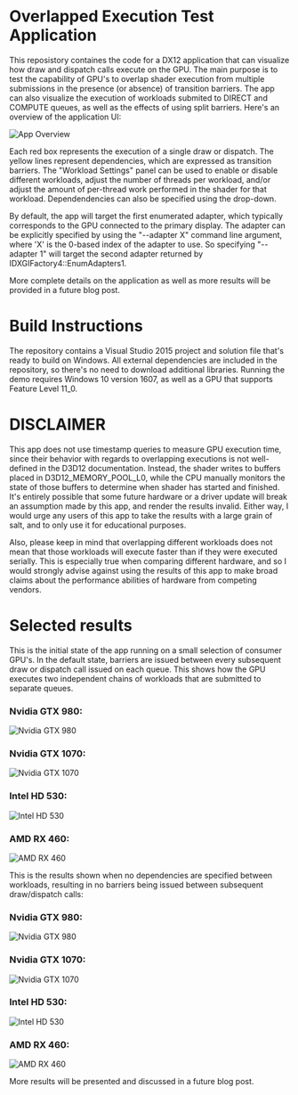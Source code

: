 # Overlapped Execution Test Application
This reposistory containes the code for a DX12 application that can visualize how draw and dispatch calls execute on the GPU. The main purpose is to test the capability of GPU's to overlap shader execution from multiple submissions in the presence (or absence) of transition barriers. The app can also visualize the execution of workloads submited to DIRECT and COMPUTE queues, as well as the effects of using split barriers. Here's an overview of the application UI:

![App Overview](https://mynameismjp.files.wordpress.com/2017/02/testapp_overview1.png)

Each red box represents the execution of a single draw or dispatch. The yellow lines represent dependencies, which are expressed as transition barriers. The "Workload Settings" panel can be used to enable or disable different workloads, adjust the number of threads per workload, and/or adjust the amount of per-thread work performed in the shader for that workload. Dependendencies can also be specified using the drop-down.

By default, the app will target the first enumerated adapter, which typically corresponds to the GPU connected to the primary display. The adapter can be explicitly specified by using the "--adapter X" command line argument, where 'X' is the 0-based index of the adapter to use. So specifying "--adapter 1" will target the second adapter returned by IDXGIFactory4::EnumAdapters1.

More complete details on the application as well as more results will be provided in a future blog post.

# Build Instructions

The repository contains a Visual Studio 2015 project and solution file that's ready to build on Windows. All external dependencies are included in the repository, so there's no need to download additional libraries. Running the demo requires Windows 10 version 1607, as well as a GPU that supports Feature Level 11_0.

# DISCLAIMER

This app does not use timestamp queries to measure GPU execution time, since their behavior with regards to overlapping executions is not well-defined in the D3D12 documentation. Instead, the shader writes to buffers placed in D3D12\_MEMORY\_POOL\_L0, while the CPU manually monitors the state of those buffers to determine when shader has started and finished. It's entirely possible that some future hardware or a driver update will break an assumption made by this app, and render the results invalid. Either way, I would urge any users of this app to take the results with a large grain of salt, and to only use it for educational purposes.

Also, please keep in mind that overlapping different workloads does not mean that those workloads will execute faster than if they were executed serially. This is especially true when comparing different hardware, and so I would strongly advise against using the results of this app to make broad claims about the performance abilities of hardware from competing vendors.

# Selected results

This is the initial state of the app running on a small selection of consumer GPU's. In the default state, barriers are issued between every subsequent draw or dispatch call issued on each queue. This shows how the GPU executes two independent chains of workloads that are submitted to separate queues.

### Nvidia GTX 980:

![Nvidia GTX 980](https://mynameismjp.files.wordpress.com/2017/02/gtx980_default.png)

### Nvidia GTX 1070:

![Nvidia GTX 1070](https://mynameismjp.files.wordpress.com/2017/02/gtx1070_0000_default.png)

### Intel HD 530:

![Intel HD 530](https://mynameismjp.files.wordpress.com/2017/02/hd530_0000_default.png)

### AMD RX 460:

![AMD RX 460](https://mynameismjp.files.wordpress.com/2017/02/rx460_0000_default.png)

This is the results shown when no dependencies are specified between workloads, resulting in no barriers being issued between subsequent draw/dispatch calls:

### Nvidia GTX 980:

![Nvidia GTX 980](https://mynameismjp.files.wordpress.com/2017/02/gtx980_nobarriers.png)

### Nvidia GTX 1070:

![Nvidia GTX 1070](https://mynameismjp.files.wordpress.com/2017/02/gtx1070_0001_nobarriers.png)

### Intel HD 530:

![Intel HD 530](https://mynameismjp.files.wordpress.com/2017/02/hd530_0001_nobarriers.png)

### AMD RX 460:

![AMD RX 460](https://mynameismjp.files.wordpress.com/2017/02/rx460_0001_nobarriers.png)

More results will be presented and discussed in a future blog post.
